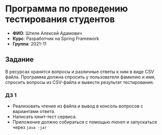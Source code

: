 # Программа по проведению тестирования студентов

- **ФИО**: Штеле Алексей Адамович
- **Курс**: Разработчик на Spring Framework
- **Группа**: 2021-11

## Задание
В ресурсах хранятся вопросы и различные ответы к ним в виде
  CSV файла. Программа должна спросить у пользователя фамилию и имя,
  спросить вопросы из CSV-файла и вывести результат
  тестирования.
### ДЗ 1
- Реализовать чтение из файла и вывод в консоль вопросов с вариантами ответа.
- Написать юнит-тест сервиса.
- Приложение должно собираться с помощью _maven_ и запускаться через `java -jar`